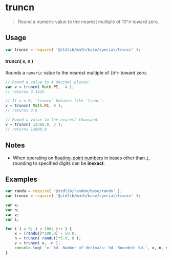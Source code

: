<!--

@license Apache-2.0

Copyright (c) 2018 The Stdlib Authors.

Licensed under the Apache License, Version 2.0 (the "License");
you may not use this file except in compliance with the License.
You may obtain a copy of the License at

   http://www.apache.org/licenses/LICENSE-2.0

Unless required by applicable law or agreed to in writing, software
distributed under the License is distributed on an "AS IS" BASIS,
WITHOUT WARRANTIES OR CONDITIONS OF ANY KIND, either express or implied.
See the License for the specific language governing permissions and
limitations under the License.

-->

# truncn

> Round a numeric value to the nearest multiple of 10^n toward zero.

<section class="usage">

## Usage

```javascript
var truncn = require( '@stdlib/math/base/special/truncn' );
```

#### truncn( x, n )

Rounds a `numeric` value to the nearest multiple of `10^n` toward zero.

```javascript
// Round a value to 4 decimal places:
var v = truncn( Math.PI, -4 );
// returns 3.1415

// If n = 0, `truncn` behaves like `trunc`:
v = truncn( Math.PI, 0 );
// returns 3.0

// Round a value to the nearest thousand:
v = truncn( 12368.0, 3 );
// returns 12000.0
```

</section>

<!-- /.usage -->

<section class="notes">

## Notes

-   When operating on [floating-point numbers][ieee754] in bases other than `2`, rounding to specified digits can be **inexact**.

</section>

<!-- /.notes -->

<section class="examples">

## Examples

<!-- eslint no-undef: "error" -->

```javascript
var randu = require( '@stdlib/random/base/randu' );
var truncn = require( '@stdlib/math/base/special/truncn' );

var x;
var n;
var v;
var i;

for ( i = 0; i < 100; i++ ) {
    x = (randu()*100.0) - 50.0;
    n = truncn( randu()*5.0, 0 );
    v = truncn( x, -n );
    console.log( 'x: %d. Number of decimals: %d. Rounded: %d.', x, n, v );
}
```

</section>

<!-- /.examples -->

<section class="links">

[ieee754]: https://en.wikipedia.org/wiki/IEEE_754-1985

</section>

<!-- /.links -->

